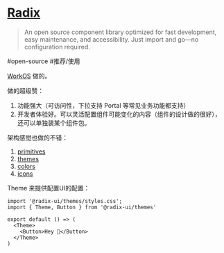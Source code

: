 # [Radix](https://www.radix-ui.com/)
> An open source component library optimized for fast development, easy maintenance, and accessibility. Just import and go—no configuration required.

#open-source #推荐/使用

[WorkOS](../../scenario/auth/workos.md) 做的。

做的超级赞：
1. 功能强大（可访问性，下拉支持 Portal 等常见业务功能都支持）
2. 开发者体验好。可以灵活配置组件可能变化的内容（组件的设计做的很好），还可以单独装某个组件包。 

架构感觉也做的不错：
1. [primitives](https://github.com/radix-ui/primitives)
1. [themes](https://github.com/radix-ui/themes)
1. [colors](https://github.com/radix-ui/colors)
1. [icons](https://github.com/radix-ui/icons)

Theme 来提供配置UI的配置：
```tsx
import '@radix-ui/themes/styles.css';
import { Theme, Button } from '@radix-ui/themes'

export default () => (
  <Theme>
    <Button>Hey 👋</Button>
  </Theme>
)
```